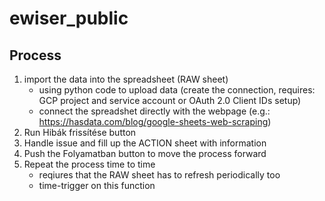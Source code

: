 # ewiser_public

## Process
1. import the data into the spreadsheet (RAW sheet)
   - using python code to upload data (create the connection, requires: GCP project and service account or OAuth 2.0 Client IDs setup)
   - connect the spreadshet directly with the webpage (e.g.: https://hasdata.com/blog/google-sheets-web-scraping)
2. Run Hibák frissítése button
3. Handle issue and fill up the ACTION sheet with information
4. Push the Folyamatban button to move the process forward
5. Repeat the process time to time
   - reqiures that the RAW sheet has to refresh periodically too
   - time-trigger on this function


